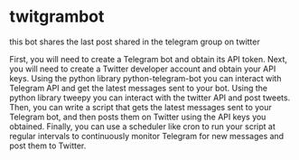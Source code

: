 # twitgrambot
this bot shares the last post shared in the telegram group on twitter

First, you will need to create a Telegram bot and obtain its API token.
Next, you will need to create a Twitter developer account and obtain your API keys.
Using the python library python-telegram-bot you can interact with Telegram API and get the latest messages sent to your bot.
Using the python library tweepy you can interact with the twitter API and post tweets.
Then, you can write a script that gets the latest messages sent to your Telegram bot, and then posts them on Twitter using the API keys you obtained.
Finally, you can use a scheduler like cron to run your script at regular intervals to continuously monitor Telegram for new messages and post them to Twitter.
